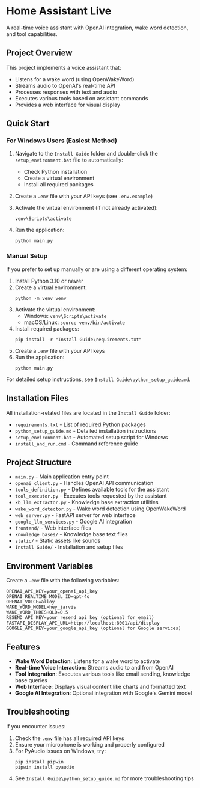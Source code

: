 # Home Assistant Live

A real-time voice assistant with OpenAI integration, wake word detection, and tool capabilities.

## Project Overview

This project implements a voice assistant that:
- Listens for a wake word (using OpenWakeWord)
- Streams audio to OpenAI's real-time API
- Processes responses with text and audio
- Executes various tools based on assistant commands
- Provides a web interface for visual display

## Quick Start

### For Windows Users (Easiest Method)

1. Navigate to the `Install Guide` folder and double-click the `setup_environment.bat` file to automatically:
   - Check Python installation
   - Create a virtual environment
   - Install all required packages

2. Create a `.env` file with your API keys (see `.env.example`)

3. Activate the virtual environment (if not already activated):
   ```
   venv\Scripts\activate
   ```

4. Run the application:
   ```
   python main.py
   ```

### Manual Setup

If you prefer to set up manually or are using a different operating system:

1. Install Python 3.10 or newer
2. Create a virtual environment:
   ```
   python -m venv venv
   ```
3. Activate the virtual environment:
   - Windows: `venv\Scripts\activate`
   - macOS/Linux: `source venv/bin/activate`
4. Install required packages:
   ```
   pip install -r "Install Guide\requirements.txt"
   ```
5. Create a `.env` file with your API keys
6. Run the application:
   ```
   python main.py
   ```

For detailed setup instructions, see `Install Guide\python_setup_guide.md`.

## Installation Files

All installation-related files are located in the `Install Guide` folder:
- `requirements.txt` - List of required Python packages
- `python_setup_guide.md` - Detailed installation instructions
- `setup_environment.bat` - Automated setup script for Windows
- `install_and_run.cmd` - Command reference guide

## Project Structure

- `main.py` - Main application entry point
- `openai_client.py` - Handles OpenAI API communication
- `tools_definition.py` - Defines available tools for the assistant
- `tool_executor.py` - Executes tools requested by the assistant
- `kb_llm_extractor.py` - Knowledge base extraction utilities
- `wake_word_detector.py` - Wake word detection using OpenWakeWord
- `web_server.py` - FastAPI server for web interface
- `google_llm_services.py` - Google AI integration
- `frontend/` - Web interface files
- `knowledge_bases/` - Knowledge base text files
- `static/` - Static assets like sounds
- `Install Guide/` - Installation and setup files

## Environment Variables

Create a `.env` file with the following variables:

```
OPENAI_API_KEY=your_openai_api_key
OPENAI_REALTIME_MODEL_ID=gpt-4o
OPENAI_VOICE=alloy
WAKE_WORD_MODEL=hey_jarvis
WAKE_WORD_THRESHOLD=0.5
RESEND_API_KEY=your_resend_api_key (optional for email)
FASTAPI_DISPLAY_API_URL=http://localhost:8001/api/display
GOOGLE_API_KEY=your_google_api_key (optional for Google services)
```

## Features

- **Wake Word Detection**: Listens for a wake word to activate
- **Real-time Voice Interaction**: Streams audio to and from OpenAI
- **Tool Integration**: Executes various tools like email sending, knowledge base queries
- **Web Interface**: Displays visual content like charts and formatted text
- **Google AI Integration**: Optional integration with Google's Gemini model

## Troubleshooting

If you encounter issues:

1. Check the `.env` file has all required API keys
2. Ensure your microphone is working and properly configured
3. For PyAudio issues on Windows, try:
   ```
   pip install pipwin
   pipwin install pyaudio
   ```
4. See `Install Guide\python_setup_guide.md` for more troubleshooting tips